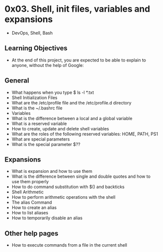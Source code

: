 # 0x03. Shell, init files, variables and expansions
- DevOps, Shell, Bash

## Learning Objectives
- At the end of this project, you are expected to be able to explain to anyone, without the help of Google:

## General
- What happens when you type $ ls -l *.txt
- Shell Initialization Files
- What are the /etc/profile file and the /etc/profile.d directory
- What is the ~/.bashrc file
- Variables
- What is the difference between a local and a global variable
- What is a reserved variable
- How to create, update and delete shell variables
- What are the roles of the following reserved variables: HOME, PATH, PS1
- What are special parameters
- What is the special parameter $??

## Expansions
- What is expansion and how to use them
- What is the difference between single and double quotes and how to use them properly
- How to do command substitution with $() and backticks
- Shell Arithmetic
- How to perform arithmetic operations with the shell
- The alias Command
- How to create an alias
- How to list aliases
- How to temporarily disable an alias

## Other help pages
- How to execute commands from a file in the current shell
